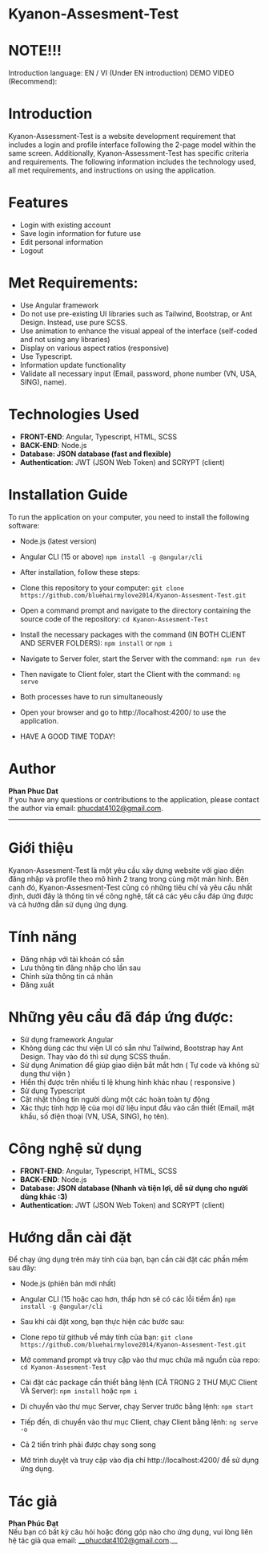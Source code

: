 # Kyanon-Assesment-Test

# NOTE!!!
Introduction language: EN / VI (Under EN introduction)
DEMO VIDEO (Recommend):

# Introduction

Kyanon-Assessment-Test is a website development requirement that includes a login and profile interface following the 2-page model within the same screen. Additionally, Kyanon-Assessment-Test has specific criteria and requirements. The following information includes the technology used, all met requirements, and instructions on using the application.

# Features

- Login with existing account
- Save login information for future use
- Edit personal information
- Logout

# Met Requirements:

- Use Angular framework
- Do not use pre-existing UI libraries such as Tailwind, Bootstrap, or Ant Design. Instead, use pure SCSS.
- Use animation to enhance the visual appeal of the interface (self-coded and not using any libraries)
- Display on various aspect ratios (responsive)
- Use Typescript.
- Information update functionality
- Validate all necessary input (Email, password, phone number (VN, USA, SING), name).

# Technologies Used

- __FRONT-END__: Angular, Typescript, HTML, SCSS
- __BACK-END__: Node.js
- __Database: JSON database (fast and flexible)__
- __Authentication__: JWT (JSON Web Token) and SCRYPT (client)

# Installation Guide

To run the application on your computer, you need to install the following software:

- Node.js (latest version)

- Angular CLI (15 or above)
`npm install -g @angular/cli`

- After installation, follow these steps:

- Clone this repository to your computer:
`git clone https://github.com/bluehairmylove2014/Kyanon-Assesment-Test.git`

- Open a command prompt and navigate to the directory containing the source code of the repository:
`cd Kyanon-Assesment-Test`

- Install the necessary packages with the command (IN BOTH CLIENT AND SERVER FOLDERS):
`npm install` or `npm i`

- Navigate to Server foler, start the Server with the command: `npm run dev`

- Then navigate to Client foler, start the Client with the command: `ng serve`

- Both processes have to run simultaneously

- Open your browser and go to http://localhost:4200/ to use the application.

- HAVE A GOOD TIME TODAY!

# Author

__Phan Phuc Dat__  
If you have any questions or contributions to the application, please contact the author via email: phucdat4102@gmail.com. 

--------------------------------------------------------------------------------------------

# Giới thiệu
Kyanon-Assesment-Test là một yêu cầu xây dựng website với giao diện đăng nhập và profile theo mô hình 2 trang trong cùng một màn hình. Bên cạnh đó, Kyanon-Assesment-Test cũng có những tiêu chí và yêu cầu nhất định, dưới đây là thông tin về công nghệ, tất cả các yêu cầu đáp ứng được và cả hướng dẫn sử dụng ứng dụng.

# Tính năng

- Đăng nhập với tài khoản có sẵn
- Lưu thông tin đăng nhập cho lần sau
- Chỉnh sửa thông tin cá nhân
- Đăng xuất

# Những yêu cầu đã đáp ứng được:

- Sử dụng framework  Angular
- Không dùng các thư viện UI có sẵn như Tailwind, Bootstrap hay Ant Design. Thay vào đó thì sử dụng SCSS thuần.
- Sử dụng Animation để giúp giao diện bắt mắt hơn ( Tự code và không sử dụng thư viện )
- Hiển thị được trên nhiều tỉ lệ khung hình khác nhau ( responsive )
- Sử dụng Typescript
- Cật nhật thông tin người dùng một các hoàn toàn tự động
- Xác thực tính hợp lệ của mọi dữ liệu input đầu vào cần thiết (Email, mật khẩu, số điện thoại (VN, USA, SING), họ tên).

# Công nghệ sử dụng

- __FRONT-END__: Angular, Typescript, HTML, SCSS
- __BACK-END__: Node.js
- __Database: JSON database (Nhanh và tiện lợi, dễ sử dụng cho người dùng khác :3)__
- __Authentication__: JWT (JSON Web Token) and SCRYPT (client)

# Hướng dẫn cài đặt
Để chạy ứng dụng trên máy tính của bạn, bạn cần cài đặt các phần mềm sau đây:

- Node.js (phiên bản mới nhất)
- Angular CLI (15 hoặc cao hơn, thấp hơn sẽ có các lỗi tiềm ẩn) 
` npm install -g @angular/cli `
- Sau khi cài đặt xong, bạn thực hiện các bước sau:

- Clone repo từ github về máy tính của bạn:
` git clone https://github.com/bluehairmylove2014/Kyanon-Assesment-Test.git `

- Mở command prompt và truy cập vào thư mục chứa mã nguồn của repo:
` cd Kyanon-Assesment-Test `

- Cài đặt các package cần thiết bằng lệnh (CẢ TRONG 2 THƯ MỤC Client VÀ Server):
` npm install ` hoặc ` npm i `

- Di chuyển vào thư mục Server, chạy Server trước bằng lệnh: ` npm start `
- Tiếp đến, di chuyển vào thư mục Client, chạy Client bằng lệnh: ` ng serve -o `
- Cả 2 tiến trình phải được chạy song song
- Mở trình duyệt và truy cập vào địa chỉ http://localhost:4200/ để sử dụng ứng dụng.

# Tác giả
__Phan Phúc Đạt__  
Nếu bạn có bất kỳ câu hỏi hoặc đóng góp nào cho ứng dụng, vui lòng liên hệ tác giả qua email: __phucdat4102@gmail.com.__


